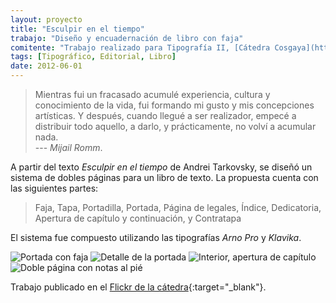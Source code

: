 ```yaml
---
layout: proyecto
title: "Esculpir en el tiempo"
trabajo: "Diseño y encuadernación de libro con faja"
comitente: "Trabajo realizado para Tipografía II, [Cátedra Cosgaya](http://www.catedracosgaya.com.ar), FADU--UBA."
tags: [Tipográfico, Editorial, Libro]
date: 2012-06-01
---
```


> Mientras fui un fracasado acumulé experiencia, cultura y conocimiento de la vida, fui formando mi gusto y mis concepciones artísticas. Y después, cuando llegué a ser realizador, empecé a distribuir todo aquello, a darlo, y prácticamente, no volví a acumular nada.  
> --- <cite>Mijail Romm</cite>.

A partir del texto *Esculpir en el tiempo* de Andrei Tarkovsky, se diseñó un sistema de dobles páginas para un libro de texto. La propuesta cuenta con las siguientes partes:

> Faja, Tapa, Portadilla, Portada, Página de legales, Índice, Dedicatoria, Apertura de capítulo y continuación, y Contratapa

El sistema fue compuesto utilizando las tipografías *Arno Pro* y *Klavika*.

<div class="fotorama">
    <img src="{{ site.baseurl }}/img/2012-libro1.jpg" alt="Portada con faja" />
    <img src="{{ site.baseurl }}/img/2012-libro2.jpg" alt="Detalle de la portada" />
    <img src="{{ site.baseurl }}/img/2012-libro3.jpg" alt="Interior, apertura de capítulo" />
    <img src="{{ site.baseurl }}/img/2012-libro4.jpg" alt="Doble página con notas al pié" />
</div>

Trabajo publicado en el [Flickr de la cátedra](https://www.flickr.com/photos/catedracosgaya/8417139667/in/album-72157632619702448/){:target="_blank"}.
